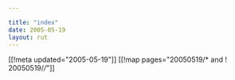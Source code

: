```yaml
---

title: "index"
date: 2005-05-19
layout: rut
---
```


[[!meta updated="2005-05-19"]]
[[!map pages="20050519/* and ! 20050519/*/*"]]
